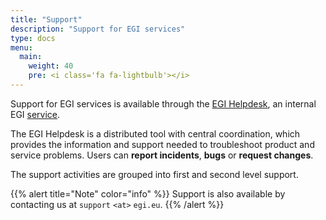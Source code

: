 ```yaml
---
title: "Support"
description: "Support for EGI services"
type: docs
menu:
  main:
    weight: 40
    pre: <i class='fa fa-lightbulb'></i>
---
```


Support for EGI services is available through the
[EGI Helpdesk](http://helpdesk.egi.eu/), an internal EGI
[service](../internal/helpdesk).

The EGI Helpdesk is a distributed tool with central coordination, which
provides the information and support needed to troubleshoot product and
service problems. Users can **report incidents**, **bugs** or **request
changes**.

The support activities are grouped into first and second level
support.

{{% alert title="Note" color="info" %}} Support is also available by contacting
us at `support` `<at>` `egi.eu`.
{{% /alert %}}

